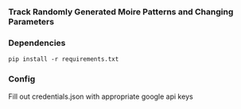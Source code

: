 ### Track Randomly Generated Moire Patterns and Changing Parameters
### Dependencies
``` pip install -r requirements.txt ```
### Config
Fill out credentials.json with appropriate google api keys

